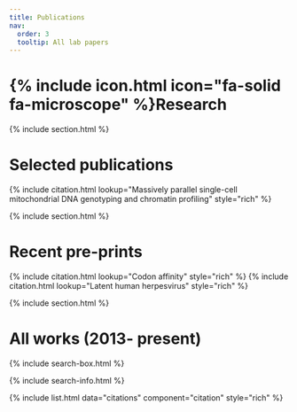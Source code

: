 ```yaml
---
title: Publications
nav:
  order: 3
  tooltip: All lab papers
---
```


# {% include icon.html icon="fa-solid fa-microscope" %}Research

{% include section.html %}

# Selected publications

{% include citation.html lookup="Massively parallel single-cell mitochondrial DNA genotyping and chromatin profiling" style="rich" %}

{% include section.html %}

# Recent pre-prints


{% include citation.html lookup="Codon affinity" style="rich" %}
{% include citation.html lookup="Latent human herpesvirus" style="rich" %}


{% include section.html %}

# All works (2013- present)

{% include search-box.html %}

{% include search-info.html %}

{% include list.html data="citations" component="citation" style="rich" %}
